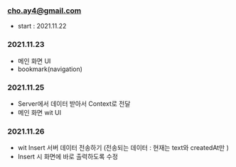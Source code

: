 ### cho.ay4@gmail.com
* start : 2021.11.22

### 2021.11.23
* 메인 화면 UI
* bookmark(navigation)

### 2021.11.25
* Server에서 데이터 받아서 Context로 전달
* 메인 화면 wit UI

### 2021.11.26
* wit Insert 서버 데이터 전송하기
    (전송되는 데이터 : 현재는 text와 createdAt만  )
* Insert 시 화면에 바로 출력하도록 수정